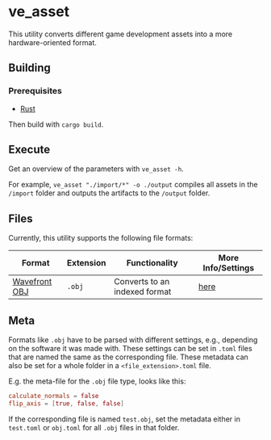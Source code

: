 # ve_asset

This utility converts different game development assets into a more hardware-oriented format.

## Building

### Prerequisites

- [Rust](https://www.rust-lang.org/)

Then build with `cargo build`.

## Execute

Get an overview of the parameters with `ve_asset -h`.

For example, `ve_asset "./import/*" -o ./output` compiles all assets in the `/import` folder and outputs the artifacts to the `/output` folder.

## Files

Currently, this utility supports the following file formats:

| Format | Extension | Functionality | More Info/Settings |
| --- | --- | --- | --- |
| [Wavefront OBJ](https://en.wikipedia.org/wiki/Wavefront_.obj_file) | `.obj` | Converts to an indexed format | [here](./mesh/README.md) |

## Meta

Formats like `.obj` have to be parsed with different settings, e.g., depending on the software it was made with. These settings can be set in `.toml` files that are named the same as the corresponding file. These metadata can also be set for a whole folder in a `<file_extension>.toml` file.

E.g. the meta-file for the `.obj` file type, looks like this:

```toml
calculate_normals = false
flip_axis = [true, false, false]
```

If the corresponding file is named `test.obj`, set the metadata either in `test.toml` or `obj.toml` for all `.obj` files in that folder.
